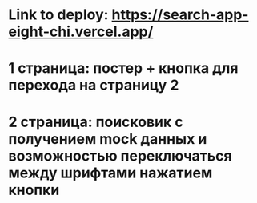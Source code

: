 # Link to deploy: https://search-app-eight-chi.vercel.app/
# 1 страница: постер + кнопка для перехода на страницу 2

# 2 страница: поисковик с получением mock данных и возможностью переключаться между шрифтами нажатием кнопки

